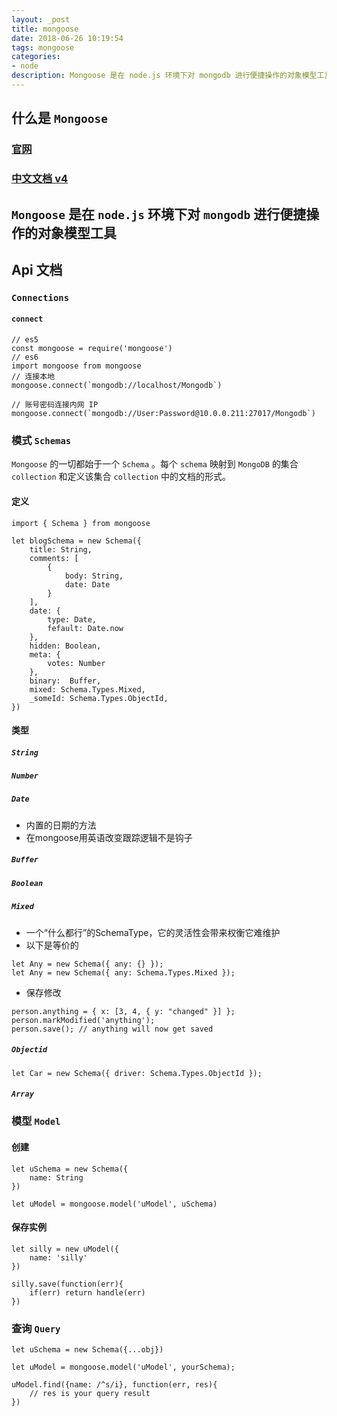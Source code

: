 ```yaml
---
layout: _post
title: mongoose
date: 2018-06-26 10:19:54
tags: mongoose
categories:
- node
description: Mongoose 是在 node.js 环境下对 mongodb 进行便捷操作的对象模型工具
---
```


## 什么是 `Mongoose`
### [官网](http://mongoosejs.com/)
### [中文文档 v4](https://mongoose.shujuwajue.com/)
`Mongoose` 是在 `node.js` 环境下对 `mongodb` 进行便捷操作的对象模型工具
---
## Api 文档
### `Connections`
#### `connect`
```
// es5
const mongoose = require('mongoose')
// es6
import mongoose from mongoose
// 连接本地
mongoose.connect(`mongodb://localhost/Mongodb`)

// 账号密码连接内网 IP
mongoose.connect(`mongodb://User:Password@10.0.0.211:27017/Mongodb`)
```
### 模式 `Schemas`
`Mongoose` 的一切都始于一个 `Schema` 。每个 `schema` 映射到 `MongoDB` 的集合 `collection` 和定义该集合 `collection` 中的文档的形式。
#### 定义
```
import { Schema } from mongoose

let blogSchema = new Schema({
    title: String,
    comments: [
        {
            body: String,
            date: Date
        }
    ],
    date: {
        type: Date,
        fefault: Date.now
    },
    hidden: Boolean,
    meta: {
        votes: Number
    },
    binary:  Buffer,
    mixed: Schema.Types.Mixed,
    _someId: Schema.Types.ObjectId,
})
```
#### 类型
##### `String`
##### `Number`
##### `Date`
- 内置的日期的方法
- 在mongoose用英语改变跟踪逻辑不是钩子

##### `Buffer`
##### `Boolean`
##### `Mixed`
- 一个“什么都行”的SchemaType，它的灵活性会带来权衡它难维护
- 以下是等价的
```
let Any = new Schema({ any: {} });
let Any = new Schema({ any: Schema.Types.Mixed });
```
- 保存修改
```
person.anything = { x: [3, 4, { y: "changed" }] };
person.markModified('anything');
person.save(); // anything will now get saved
```

##### `Objectid`
```
let Car = new Schema({ driver: Schema.Types.ObjectId });
```
##### `Array`

### 模型 `Model`
#### 创建
```
let uSchema = new Schema({
    name: String
})

let uModel = mongoose.model('uModel', uSchema)
```
#### 保存实例
```
let silly = new uModel({
    name: 'silly'
})

silly.save(function(err){
    if(err) return handle(err)
})
```

### 查询 `Query`
```
let uSchema = new Schema({...obj})

let uModel = mongoose.model('uModel', yourSchema);

uModel.find({name: /^s/i}, function(err, res){
    // res is your query result
})
```